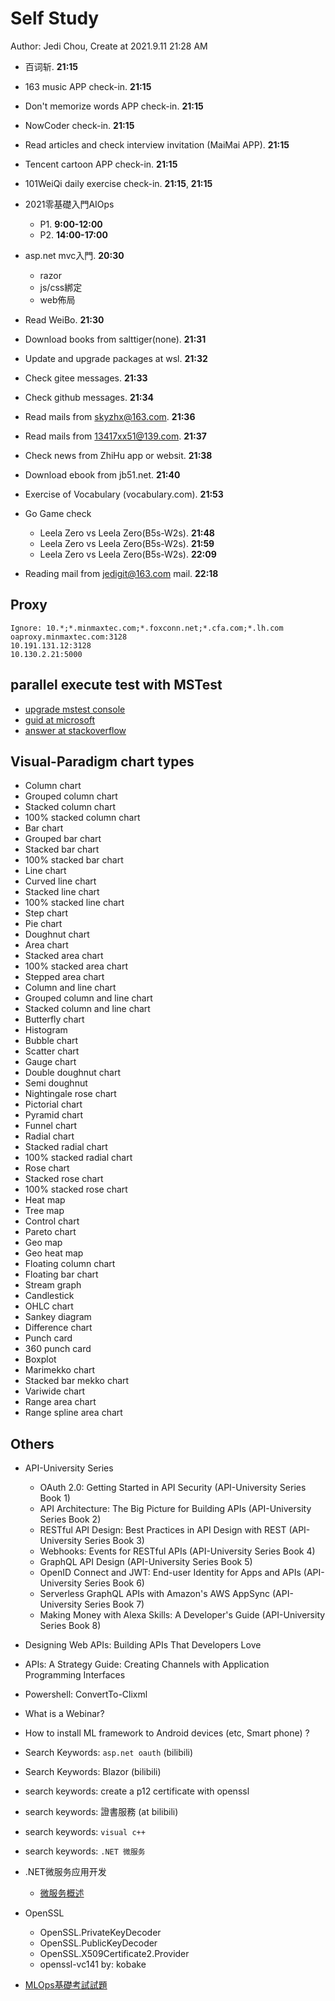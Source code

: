 # Self Study

Author: Jedi Chou, Create at 2021.9.11 21:28 AM

* 百词斩. **21:15**
* 163 music APP check-in. **21:15**
* Don't memorize words APP check-in. **21:15**
* NowCoder check-in. **21:15**
* Read articles and check interview invitation (MaiMai APP). **21:15**
* Tencent cartoon APP check-in. **21:15**
* 101WeiQi daily exercise check-in. **21:15**, **21:15**

* 2021零基礎入門AIOps
  * P1. **9:00-12:00**
  * P2. **14:00-17:00**
* asp.net mvc入門. **20:30**
  * razor
  * js/css綁定
  * web佈局

* Read WeiBo. **21:30**
* Download books from salttiger(none). **21:31**
* Update and upgrade packages at wsl. **21:32**
* Check gitee messages. **21:33**
* Check github messages. **21:34**
* Read mails from skyzhx@163.com. **21:36**
* Read mails from 13417xx51@139.com. **21:37**
* Check news from ZhiHu app or websit. **21:38**
* Download ebook from jb51.net. **21:40**
* Exercise of Vocabulary (vocabulary.com). **21:53**

* Go Game check
  * Leela Zero vs Leela Zero(B5s-W2s). **21:48**
  * Leela Zero vs Leela Zero(B5s-W2s). **21:59**
  * Leela Zero vs Leela Zero(B5s-W2s). **22:09**
* Reading mail from jedigit@163.com mail. **22:18**

## Proxy

```memo
Ignore: 10.*;*.minmaxtec.com;*.foxconn.net;*.cfa.com;*.lh.com
oaproxy.minmaxtec.com:3128
10.191.131.12:3128
10.130.2.21:5000
```

## parallel execute test with MSTest

* [upgrade mstest console](https://aka.ms/vstestconsole)
* [guid at microsoft](https://devblogs.microsoft.com/devops/mstest-v2-in-assembly-parallel-test-execution/)
* [answer at stackoverflow](https://stackoverflow.com/questions/3917060/how-to-run-unit-tests-mstest-in-parallel)

## Visual-Paradigm chart types

* Column chart
* Grouped column chart
* Stacked column chart
* 100% stacked column chart
* Bar chart
* Grouped bar chart
* Stacked bar chart
* 100% stacked bar chart
* Line chart
* Curved line chart
* Stacked line chart
* 100% stacked line chart
* Step chart
* Pie chart
* Doughnut chart
* Area chart
* Stacked area chart
* 100% stacked area chart
* Stepped area chart
* Column and line chart
* Grouped column and line chart
* Stacked column and line chart
* Butterfly chart
* Histogram
* Bubble chart
* Scatter chart
* Gauge chart
* Double doughnut chart
* Semi doughnut
* Nightingale rose chart
* Pictorial chart
* Pyramid chart
* Funnel chart
* Radial chart
* Stacked radial chart
* 100% stacked radial chart
* Rose chart
* Stacked rose chart
* 100% stacked rose chart
* Heat map
* Tree map
* Control chart
* Pareto chart
* Geo map
* Geo heat map
* Floating column chart
* Floating bar chart
* Stream graph
* Candlestick
* OHLC chart
* Sankey diagram
* Difference chart
* Punch card
* 360 punch card
* Boxplot
* Marimekko chart
* Stacked bar mekko chart
* Variwide chart
* Range area chart
* Range spline area chart

## Others

* API-University Series
  * OAuth 2.0: Getting Started in API Security (API-University Series Book 1)
  * API Architecture: The Big Picture for Building APIs (API-University Series Book 2)
  * RESTful API Design: Best Practices in API Design with REST (API-University Series Book 3)
  * Webhooks: Events for RESTful APIs (API-University Series Book 4)
  * GraphQL API Design (API-University Series Book 5)
  * OpenID Connect and JWT: End-user Identity for Apps and APIs (API-University Series Book 6)
  * Serverless GraphQL APIs with Amazon's AWS AppSync (API-University Series Book 7)
  * Making Money with Alexa Skills: A Developer's Guide (API-University Series Book 8)

* Designing Web APIs: Building APIs That Developers Love
* APIs: A Strategy Guide: Creating Channels with Application Programming Interfaces
* Powershell: ConvertTo-Clixml
* What is a Webinar?
* How to install ML framework to Android devices (etc, Smart phone) ?

* Search Keywords: `asp.net oauth` (bilibili)
* Search Keywords: Blazor (bilibili)
* search keywords: create a p12 certificate with openssl
* search keywords: 證書服務 (at bilibili)
* search keywords: `visual c++`
* search keywords: `.NET 微服务`

* .NET微服务应用开发
  * [微服务概述](https://www.bilibili.com/video/BV1Gt4y1S7bc?from=search&seid=227117552012152059&spm_id_from=333.337.0.0)

* OpenSSL
  * OpenSSL.PrivateKeyDecoder
  * OpenSSL.PublicKeyDecoder
  * OpenSSL.X509Certificate2.Provider
  * openssl-vc141 by: kobake
* [MLOps基礎考試試題](https://ks.wjx.top/vj/eos34UI.aspx)
